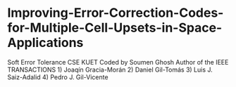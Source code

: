 # Improving-Error-Correction-Codes-for-Multiple-Cell-Upsets-in-Space-Applications
Soft Error Tolerance
CSE KUET
Coded by Soumen Ghosh
Author of the IEEE TRANSACTIONS 
     1) Joaqín Gracia-Morán
     2) Daniel Gil-Tomás
     3) Luis J. Saiz-Adalid
     4) Pedro J. Gil-Vicente
